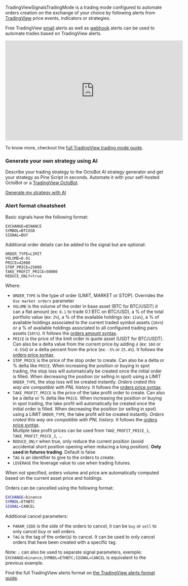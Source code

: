TradingViewSignalsTradingMode is a trading mode configured to automate orders creation on the 
exchange of your choice by following alerts from 
[TradingView](https://www.tradingview.com/?aff_id=27595) price events, indicators or strategies.

Free TradingView <a target="_blank" rel="noopener" href="https://www.octobot.cloud/en/guides/octobot-interfaces/tradingview/automating-tradingview-free-email-alerts-with-octobot?utm_source=octobot&utm_medium=dk&utm_campaign=regular_open_source_content&utm_content=TradingViewSignalsTradingModeDocs">email</a> 
alerts as well as <a target="_blank" rel="noopener" href="https://www.octobot.cloud/en/guides/octobot-interfaces/tradingview/using-a-webhook?utm_source=octobot&utm_medium=dk&utm_campaign=regular_open_source_content&utm_content=TradingViewSignalsTradingModeDocs">webhook</a>
alerts can be used to automate trades based on TradingView alerts.

<div class="text-center">
    <div>
    <iframe width="560" height="315" src="https://www.youtube.com/embed/HeOi4PY1ayk" 
    title="TradingView tutorial: automate any strategy with OctoBot custom automation" frameborder="0" allow="accelerometer; autoplay; 
    clipboard-write; encrypted-media; gyroscope; picture-in-picture" allowfullscreen></iframe>
    </div>
</div>

To know more, checkout the 
<a target="_blank" rel="noopener" href="https://www.octobot.cloud/en/guides/octobot-trading-modes/tradingview-trading-mode?utm_source=octobot&utm_medium=dk&utm_campaign=regular_open_source_content&utm_content=TradingViewSignalsTradingModeDocs">
full TradingView trading mode guide</a>.

### Generate your own strategy using AI
Describe your trading strategy to the OctoBot AI strategy generator and get your strategy as Pine Script in seconds.
Automate it with your self-hosted OctoBot or a <a
  href="https://app.octobot.cloud/fr/explore?category=tv&utm_source=octobot&utm_medium=dk&utm_campaign=regular_open_source_content&utm_content=tv-trading-mode-tradingview-octobot"
  target="_blank" rel="noopener">
   TradingView OctoBot</a>.
<p>
<a class="btn btn-primary waves-effect" 
  href="https://app.octobot.cloud/creator?utm_source=octobot&utm_medium=dk&utm_campaign=regular_open_source_content&utm_content=tv-trading-mode-generate-my-strategy-with-ai"
  target="_blank" rel="noopener">
   Generate my strategy with AI
</a>
</p>

### Alert format cheatsheet
Basic signals have the following format:

```
EXCHANGE=BINANCE
SYMBOL=BTCUSD
SIGNAL=BUY
```

Additional order details can be added to the signal but are optional:

```
ORDER_TYPE=LIMIT
VOLUME=0.01
PRICE=42000
STOP_PRICE=25000
TAKE_PROFIT_PRICE=50000
REDUCE_ONLY=true
```

Where:
- `ORDER_TYPE` is the type of order (LIMIT, MARKET or STOP). Overrides the `Use market orders` parameter
- `VOLUME` is the volume of the order in base asset (BTC for BTC/USDT) it can a flat amount (ex: `0.1` to trade 0.1 BTC on BTC/USD), 
a % of the total portfolio value (ex: `2%`), a % of the available holdings (ex: `12a%`), a % of available holdings associated to the current traded symbol assets (`10s%`) 
or a % of available holdings associated to all configured trading pairs assets (`10t%`). It follows the <a target="_blank" rel="noopener" href="https://www.octobot.cloud/en/guides/octobot-trading-modes/order-amount-syntax?utm_source=octobot&utm_medium=dk&utm_campaign=regular_open_source_content&utm_content=TradingViewSignalsTradingModeDocs">
orders amount syntax</a>.
- `PRICE` is the price of the limit order in quote asset (USDT for BTC/USDT). Can also be a delta value from the current price by adding `d` (ex: `10d` or `-0.55d`) or a delta percent from the price (ex: `-5%` or `25.4%`). It follows the <a target="_blank" rel="noopener" href="https://www.octobot.cloud/en/guides/octobot-trading-modes/order-price-syntax?utm_source=octobot&utm_medium=dk&utm_campaign=regular_open_source_content&utm_content=TradingViewSignalsTradingModeDocs">
orders price syntax</a>.
- `STOP_PRICE` is the price of the stop order to create. Can also be a delta or % delta like `PRICE`. When increasing the position or buying in spot trading, the stop loss will automatically be created once the initial order is filled. When decreasing the position (or selling in spot) using a LIMIT `ORDER_TYPE`, the stop loss will be created instantly. *Orders crated this way are compatible with PNL history.* It follows the <a target="_blank" rel="noopener" href="https://www.octobot.cloud/en/guides/octobot-trading-modes/order-price-syntax?utm_source=octobot&utm_medium=dk&utm_campaign=regular_open_source_content&utm_content=TradingViewSignalsTradingModeDocs">
orders price syntax</a>.
- `TAKE_PROFIT_PRICE` is the price of the take profit order to create. Can also be a delta or % delta like `PRICE`. When increasing the position or buying in spot trading, the take profit will automatically be created once the initial order is filled. When decreasing the position (or selling in spot) using a LIMIT `ORDER_TYPE`, the take profit will be created instantly. *Orders crated this way are compatible with PNL history.* It follows the <a target="_blank" rel="noopener" href="https://www.octobot.cloud/en/guides/octobot-trading-modes/order-price-syntax?utm_source=octobot&utm_medium=dk&utm_campaign=regular_open_source_content&utm_content=TradingViewSignalsTradingModeDocs">
orders price syntax</a>.  
Multiple take profit prices can be used from `TAKE_PROFIT_PRICE_1`, `TAKE_PROFIT_PRICE_2`, ...
- `REDUCE_ONLY` when true, only reduce the current position (avoid accidental short position opening when reducing a long position). **Only used in futures trading**. Default is false
- `TAG` is an identifier to give to the orders to create.
- `LEVERAGE` the leverage value to use when trading futures.

When not specified, orders volume and price are automatically computed based on the current 
asset price and holdings.

Orders can be cancelled using the following format:
``` bash
EXCHANGE=binance
SYMBOL=ETHBTC
SIGNAL=CANCEL
```

Additional cancel parameters:
- `PARAM_SIDE` is the side of the orders to cancel, it can be `buy` or `sell` to only cancel buy or sell orders.
- `TAG` is the tag of the order(s) to cancel. It can be used to only cancel orders that have been created with a specific tag.

Note: `;` can also be used to separate signal parameters, exemple: `EXCHANGE=binance;SYMBOL=ETHBTC;SIGNAL=CANCEL` is equivalent to the previous example.

Find the full TradingView alerts format on
<a target="_blank" rel="noopener" href="https://www.octobot.cloud/en/guides/octobot-interfaces/tradingview/alert-format?utm_source=octobot&utm_medium=dk&utm_campaign=regular_open_source_content&utm_content=TradingViewSignalsTradingModeDocs">
the TradingView alerts format guide</a>.

